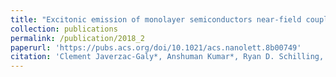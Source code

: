 ```yaml
---
title: "Excitonic emission of monolayer semiconductors near-field coupled to high-Q microresonators"
collection: publications
permalink: /publication/2018_2
paperurl: 'https://pubs.acs.org/doi/10.1021/acs.nanolett.8b00749'
citation: 'Clement Javerzac-Galy*, Anshuman Kumar*, Ryan D. Schilling, Nicolas Piro, Sina Khorasani, Matteo Barbone, Ilya Goykhman, Jacob B. Khurgin, Andrea C. Ferrari, Tobias J Kippenberg (2018). &quot;Excitonic Emission of Monolayer Semiconductors Near-Field Coupled to High-Q Microresonators 3.&quot; <i>Nano Letters 1</i>. 18, 5, 3138-3146.'
---
```

